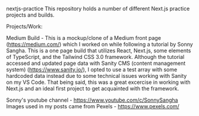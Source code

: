 nextjs-practice
This repository holds a number of different Next.js practice projects and builds.

Projects/Work:

Medium Build - This is a mockup/clone of a Medium front page (https://medium.com/) which I worked on while following a tutorial by Sonny Sangha. This is a one page build that utilizes React, Next.js, some elements of TypeScript, and the Tailwind CSS 3.0 framework. Although the tutorial accessed and updated page data with Sanity CMS (content management system) (https://www.sanity.io/), I opted to use a test array with some hardcoded data instead due to some technical issues working with Sanity on my VS Code. That being said, this was a great excercise in working with Next.js and an ideal first project to get acquainted with the framework.

Sonny's youtube channel - https://www.youtube.com/c/SonnySangha
Images used in my posts came from Pexels - https://www.pexels.com/ 


